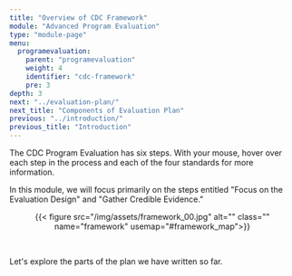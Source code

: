 ```yaml
---
title: "Overview of CDC Framework"
module: "Advanced Program Evaluation"
type: "module-page"
menu:
  programevaluation:
    parent: "programevaluation"
    weight: 4
    identifier: "cdc-framework"
    pre: 3
depth: 3
next: "../evaluation-plan/"
next_title: "Components of Evaluation Plan"
previous: "../introduction/"
previous_title: "Introduction"
---
```

<div class="programevaluation"><div class="pageblock"><p>The CDC Program Evaluation has six steps. With your mouse, hover over each step in the process and each of the four standards for more information. </p>
<p>In this module, we will focus primarily on the steps entitled "Focus on the Evaluation Design" and "Gather Credible Evidence."</p>
</div><div class="pageblock"><div align="center">
<!--image-->

<!--image map-->
<map name="framework_map">
<area alt="Accuracy" coords="119,234,224,251" onmouseover="framework10()" shape="rect" title="Accuracy">
<area alt="Propriety" coords="119,208,224,225" onmouseover="framework09()" shape="rect" title="Propriety">
<area alt="Feasibility" coords="119,181,224,198" onmouseover="framework08()" shape="rect" title="Feasibility">
<area alt="Utility" coords="119,153,224,170" onmouseover="framework07()" shape="rect" title="Utility">
<area alt="Ensure Use and Share Lessons Learned" coords="43,98,36" onmouseover="framework06()" shape="circle" title="Ensure Use and Share Lessons Learned">
<area alt="Justify Conclusions" coords="46,279,36" onmouseover="framework05()" shape="circle" title="Justify Conclusions">
<area alt="Gather Credible Evidence" coords="171,333,36" onmouseover="framework04()" shape="circle" title="Gather Credible Evidence">
<area alt="Focus the Evaluation Design" coords="297,278,36" onmouseover="framework03()" shape="circle" title="Focus the Evaluation Design">
<area alt="Describe the Program" coords="296,99,36" onmouseover="framework02()" shape="circle" title="Describe the Program">
<area alt="Engage Stakeholders" coords="170,45,36" onmouseover="framework01()" shape="circle" title="Engage Stakeholders">
</map>
<!--preloader-->

<!--flip-->

{{< figure src="/img/assets/framework_00.jpg" alt="" class="" name="framework" usemap="#framework_map">}}</div>
<!-- STOP -->
<p> </p>
<p>Let's explore the parts of the plan we have written so far.</p>
</div></div>